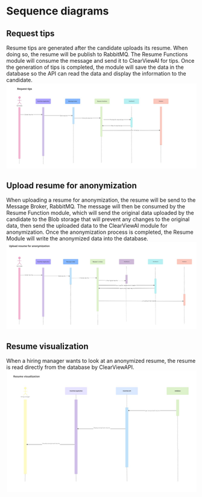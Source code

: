 # Sequence diagrams

## Request tips
Resume tips are generated after the candidate uploads its resume. When doing so, the resume will be publish to RabbitMQ. The Resume Functions module will consume the message and send it to ClearViewAI for tips. Once the generation of tips is completed, the module will save the data in the database so the API can read the data and display the information to the candidate.
![](../resources/RequestTipsDiagram.png)

## Upload resume for anonymization 
When uploading a resume for anonymization, the resume will be send to the Message Broker, RabbitMQ. The message will then be consumed by the Resume Function module, which will send the original data uploaded by the candidate to the Blob storage that will prevent any changes to the original data, then send the uploaded data to the ClearViewAI module for anonymization. Once the anonymization process is completed, the Resume Module will write the anonymized data into the database.
![](../resources/Anonymization.png)

## Resume visualization
When a hiring manager wants to look at an anonymized resume, the resume is read directly from the database by ClearViewAPI.
![](../resources/ResumeVisualization.png)
